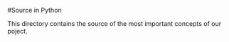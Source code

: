 #Source in Python

This directory contains the source of the most important concepts of our poject.
